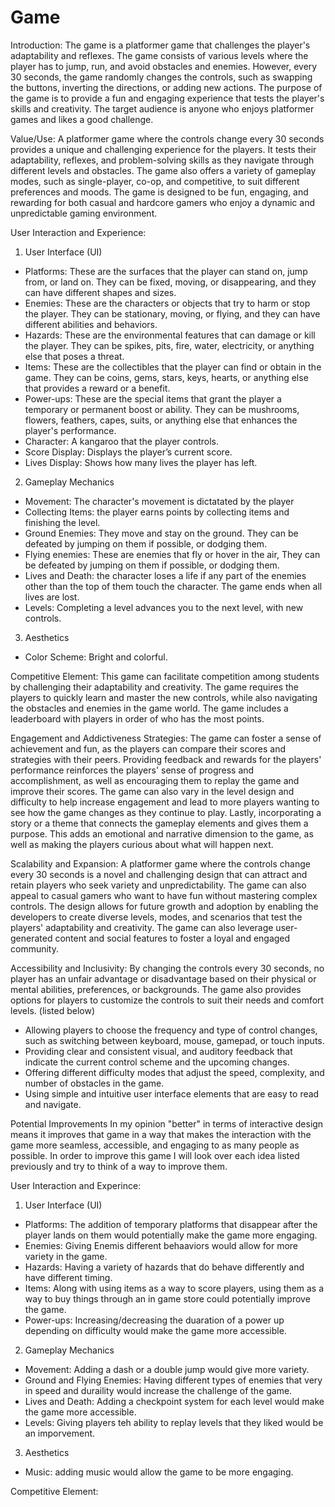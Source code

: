 # Game
Introduction: The game is a platformer game that challenges the player's adaptability and reflexes. The game consists of various levels where the player has to jump, run, and avoid obstacles and enemies. However, every 30 seconds, the game randomly changes the controls, such as swapping the buttons, inverting the directions, or adding new actions. The purpose of the game is to provide a fun and engaging experience that tests the player's skills and creativity. The target audience is anyone who enjoys platformer games and likes a good challenge.

Value/Use: A platformer game where the controls change every 30 seconds provides a unique and challenging experience for the players. It tests their adaptability, reflexes, and problem-solving skills as they navigate through different levels and obstacles. The game also offers a variety of gameplay modes, such as single-player, co-op, and competitive, to suit different preferences and moods. The game is designed to be fun, engaging, and rewarding for both casual and hardcore gamers who enjoy a dynamic and unpredictable gaming environment.

User Interaction and Experience:
1. User Interface (UI)

- Platforms: These are the surfaces that the player can stand on, jump from, or land on. They can be fixed, moving, or disappearing, and they can have different shapes and sizes.
- Enemies: These are the characters or objects that try to harm or stop the player. They can be stationary, moving, or flying, and they can have different abilities and behaviors.
- Hazards: These are the environmental features that can damage or kill the player. They can be spikes, pits, fire, water, electricity, or anything else that poses a threat.
- Items: These are the collectibles that the player can find or obtain in the game. They can be coins, gems, stars, keys, hearts, or anything else that provides a reward or a benefit.
- Power-ups: These are the special items that grant the player a temporary or permanent boost or ability. They can be mushrooms, flowers, feathers, capes, suits, or anything else that enhances the player's performance.
- Character: A kangaroo that the player controls.
- Score Display: Displays the player’s current score.
- Lives Display: Shows how many lives the player has left.

2. Gameplay Mechanics

- Movement: The character's movement is dictatated by the player
- Collecting Items: the player earns points by collecting items and finishing the level.
- Ground Enemies: They move and stay on the ground. They can be defeated by jumping on them if possible, or dodging them.
- Flying enemies: These are enemies that fly or hover in the air,  They can be defeated by jumping on them if possible, or dodging them.
- Lives and Death: the character loses a life if any part of the enemies other than the top of them touch the character. The game ends when all lives are lost.
- Levels: Completing a level advances you to the next level, with new controls.

3. Aesthetics

- Color Scheme: Bright and colorful.


Competitive Element: This game can facilitate competition among students by challenging their adaptability and creativity. The game requires the players to quickly learn and master the new controls, while also navigating the obstacles and enemies in the game world. The game includes a leaderboard with players in order of who has the most points.

Engagement and Addictiveness Strategies: The game can foster a sense of achievement and fun, as the players can compare their scores and strategies with their peers. Providing feedback and rewards for the players' performance reinforces the players' sense of progress and accomplishment, as well as encouraging them to replay the game and improve their scores. The game can also vary in the level design and difficulty to help increase engagement and lead to more players wanting to see how the game changes as they continue to play. Lastly, incorporating a story or a theme that connects the gameplay elements and gives them a purpose. This adds an emotional and narrative dimension to the game, as well as making the players curious about what will happen next.

Scalability and Expansion: A platformer game where the controls change every 30 seconds is a novel and challenging design that can attract and retain players who seek variety and unpredictability. The game can also appeal to casual gamers who want to have fun without mastering complex controls. The design allows for future growth and adoption by enabling the developers to create diverse levels, modes, and scenarios that test the players' adaptability and creativity. The game can also leverage user-generated content and social features to foster a loyal and engaged community.

Accessibility and Inclusivity: By changing the controls every 30 seconds, no player has an unfair advantage or disadvantage based on their physical or mental abilities, preferences, or backgrounds. The game also provides options for players to customize the controls to suit their needs and comfort levels. (listed below)
- Allowing players to choose the frequency and type of control changes, such as switching between keyboard, mouse, gamepad, or touch inputs.
- Providing clear and consistent visual, and auditory feedback that indicate the current control scheme and the upcoming changes.
- Offering different difficulty modes that adjust the speed, complexity, and number of obstacles in the game.
- Using simple and intuitive user interface elements that are easy to read and navigate.

Potential Improvements
In my opinion "better" in terms of interactive design means it improves that game in a way that makes the interaction with the game more seamless, accessible, and engaging to as many people as possible. 
In order to improve this game I will look over each idea listed previously and try to think of a way to improve them.

User Interaction and Experince:
1. User Interface (UI)

- Platforms: The addition of temporary platforms that disappear after the player lands on them would potentially make the game more engaging.
- Enemies: Giving Enemis different behaaviors would allow for more variety in the game.
- Hazards: Having a variety of hazards that do behave differently and have different timing.
- Items: Along with using items as a way to score players, using them as a way to buy things through an in game store could potentially improve the game.
- Power-ups: Increasing/decreasing the duaration of a power up depending on difficulty would make the game more accessible.

2. Gameplay Mechanics

- Movement: Adding a dash or a double jump would give more variety.
- Ground and Flying Enemies: Having different types of enemies that very in speed and duraility would increase the challenge of the game.
- Lives and Death: Adding a checkpoint system for each level would make the game more accessible.
- Levels: Giving players teh ability to replay levels that they liked would be an imporvement.

3. Aesthetics

- Music: adding music would allow the game to be more engaging.

Competitive Element:

